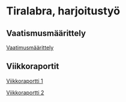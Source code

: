 # Tiralabra, harjoitustyö

## Vaatismusmäärittely

[Vaatimusmäärittely](https://github.com/Deepthetics/tiralabra/blob/main/dokumentaatio/vaatimusmaarittely.md)

## Viikkoraportit

[Viikkoraportti 1](https://github.com/Deepthetics/tiralabra/blob/main/dokumentaatio/viikkoraportit/viikkoraportti1.md)

[Viikkoraportti 2](https://github.com/Deepthetics/tiralabra/blob/main/dokumentaatio/viikkoraportit/viikkoraportti2.md)
